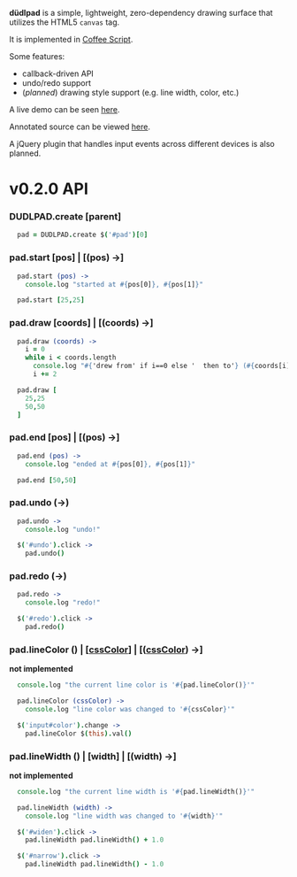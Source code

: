 **d&uuml;dlpad** is a simple, lightweight, zero-dependency drawing surface that utilizes the HTML5 `canvas` tag.

It is implemented in [Coffee Script](http://jashkenas.github.com/coffee-script/).

Some features:

- callback-driven API
- undo/redo support
- (*planned*) drawing style support (e.g. line width, color, etc.)

A live demo can be seen [here](http://namuol.github.com/dudlpad/).

Annotated source can be viewed [here](http://namuol.github.com/dudlpad/docs/dudlpad.html).

A jQuery plugin that handles input events across different devices is also planned.

v0.2.0 API
==========

### DUDLPAD.create [parent]

```coffeescript
  pad = DUDLPAD.create $('#pad')[0]
```

### pad.start [pos] | [(pos) ->]

```coffeescript
  pad.start (pos) ->
    console.log "started at #{pos[0]}, #{pos[1]}"

  pad.start [25,25]
```

### pad.draw [coords] | [(coords) ->]

```coffeescript
  pad.draw (coords) ->
    i = 0
    while i < coords.length
      console.log "#{'drew from' if i==0 else '  then to'} (#{coords[i]}, #{coords[i+1]})"
      i += 2

  pad.draw [
    25,25
    50,50
  ]
```

### pad.end [pos] | [(pos) ->]

```coffeescript
  pad.end (pos) ->
    console.log "ended at #{pos[0]}, #{pos[1]}"

  pad.end [50,50]
```

### pad.undo (->)

```coffeescript
  pad.undo ->
    console.log "undo!"

  $('#undo').click ->
    pad.undo()
```

### pad.redo (->)

```coffeescript
  pad.redo ->
    console.log "redo!"

  $('#redo').click ->
    pad.redo()
```

### pad.lineColor () | [[cssColor](http://dev.w3.org/csswg/css3-color/)] | [([cssColor](http://dev.w3.org/csswg/css3-color/)) ->]
**not implemented**
```coffeescript
  console.log "the current line color is '#{pad.lineColor()}'"

  pad.lineColor (cssColor) ->
    console.log "line color was changed to '#{cssColor}'"

  $('input#color').change ->
    pad.lineColor $(this).val()
```

### pad.lineWidth () | [width] | [(width) ->]
**not implemented**
```coffeescript
  console.log "the current line width is '#{pad.lineWidth()}'"

  pad.lineWidth (width) ->
    console.log "line width was changed to '#{width}'"

  $('#widen').click ->
    pad.lineWidth pad.lineWidth() + 1.0

  $('#narrow').click ->
    pad.lineWidth pad.lineWidth() - 1.0
```
